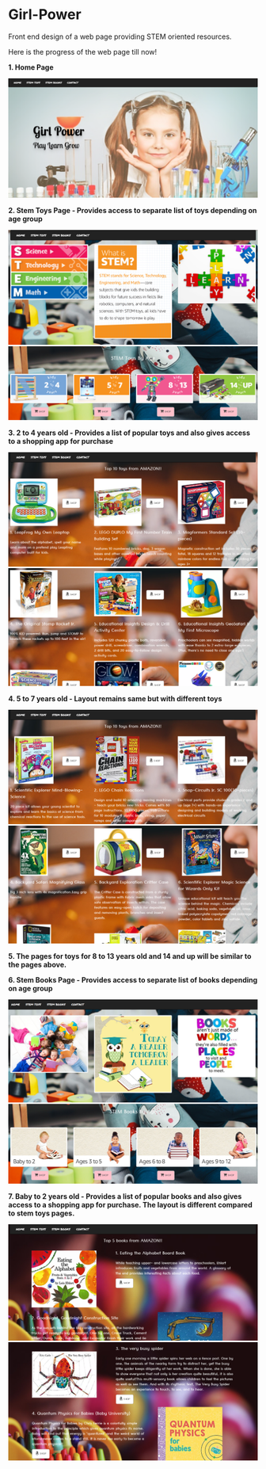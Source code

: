 # Girl-Power
Front end design of a web page providing STEM oriented resources.

Here is the progress of the web page till now!

__1. Home Page__

![](https://github.com/prajwalajayaprakash/Girl-Power/blob/master/images/HomePage.PNG)

__2. Stem Toys Page - Provides access to separate list of toys depending on age group__

![](https://github.com/prajwalajayaprakash/Girl-Power/blob/master/images/StemToysNew1.PNG)
![](https://github.com/prajwalajayaprakash/Girl-Power/blob/master/images/StemToysNew2.PNG)

__3. 2 to 4 years old - Provides a list of popular toys and also gives access to a shopping app for purchase__

![](https://github.com/prajwalajayaprakash/Girl-Power/blob/master/images/2to4toys1.PNG)
![](https://github.com/prajwalajayaprakash/Girl-Power/blob/master/images/2to4toys2.PNG)

__4. 5 to 7 years old - Layout remains same but with different toys__

![](https://github.com/prajwalajayaprakash/Girl-Power/blob/master/images/5to7toys1.PNG)
![](https://github.com/prajwalajayaprakash/Girl-Power/blob/master/images/5to7toys2.PNG)

__5. The pages for toys for 8 to 13 years old and 14 and up will be similar to the pages above.__

__6. Stem Books Page - Provides access to separate list of books depending on age group__

![](https://github.com/prajwalajayaprakash/Girl-Power/blob/master/images/stemBooks1.PNG)
![](https://github.com/prajwalajayaprakash/Girl-Power/blob/master/images/stemBooks2.PNG)

__7. Baby to 2 years old - Provides a list of popular books and also gives access to a shopping app for purchase. The layout is different compared to stem toys pages.__

![](https://github.com/prajwalajayaprakash/Girl-Power/blob/master/images/babyto2books1.PNG)
![](https://github.com/prajwalajayaprakash/Girl-Power/blob/master/images/babyto2books2.PNG)







